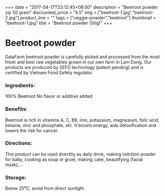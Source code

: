 +++
date = "2017-04-17T23:12:45+08:00"
description = "Beetroot powder zip 50 gram"
discounted_price = "4.5"
img = ["beetroot-1.jpg","beetroot-2.jpg"]
product_line = ""
tags = ["veggie-powder","beetroot"]
thumbnail = "beetroot-1.jpg"
title = "Beetroot powder (50g)"
+++

# Beetroot powder

DalaFarm beetroot powder is carefully picked and processed from the most fresh and best raw vegetables 
grown in our own farm in Lam Dong. Our products are produced by SEFD technology (patent pending) and 
is certified by Vietnam Food Safety regulator.


### Ingredients: 
100% Beetroot
No flavor or additive added

### Benefits: 
Beetroot is rich in vitamins A, C, B9, 
iron, potassium, magnesium, folic 
acid, betaine, zinc and phosphate, etc. 
It boosts energy, aids detoxification 
and lowers the risk for cancer.

### Directions:  
This product can be used directlty as 
daily drink, making nutrition powder 
for baby, cooking as soup or gruel, 
making cake, beautifying (facial mask),...

### Storage: 
Below 25⁰C, avoid from direct sunlight.

